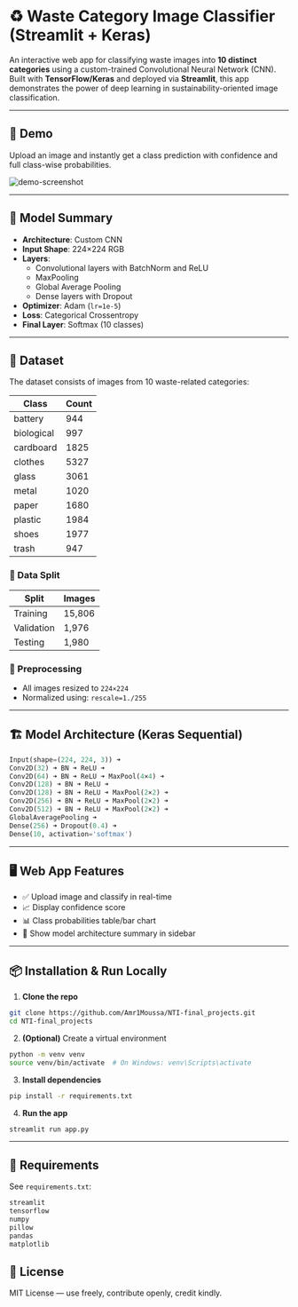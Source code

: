 # ♻️ Waste Category Image Classifier (Streamlit + Keras)

An interactive web app for classifying waste images into **10 distinct categories** using a custom-trained Convolutional Neural Network (CNN). Built with **TensorFlow/Keras** and deployed via **Streamlit**, this app demonstrates the power of deep learning in sustainability-oriented image classification.

---

## 🚀 Demo

Upload an image and instantly get a class prediction with confidence and full class-wise probabilities.

![demo-screenshot](assets/demo.png)

---

## 🧠 Model Summary

- **Architecture**: Custom CNN
- **Input Shape**: 224×224 RGB
- **Layers**:
  - Convolutional layers with BatchNorm and ReLU
  - MaxPooling
  - Global Average Pooling
  - Dense layers with Dropout
- **Optimizer**: Adam (`lr=1e-5`)
- **Loss**: Categorical Crossentropy
- **Final Layer**: Softmax (10 classes)

---

## 📂 Dataset

The dataset consists of images from 10 waste-related categories:

| Class         | Count |
|---------------|-------|
| battery       | 944   |
| biological    | 997   |
| cardboard     | 1825  |
| clothes       | 5327  |
| glass         | 3061  |
| metal         | 1020  |
| paper         | 1680  |
| plastic       | 1984  |
| shoes         | 1977  |
| trash         | 947   |

### 🔀 Data Split

| Split     | Images |
|-----------|--------|
| Training  | 15,806 |
| Validation| 1,976  |
| Testing   | 1,980  |

### 🧼 Preprocessing

- All images resized to `224×224`
- Normalized using: `rescale=1./255`

---

## 🏗️ Model Architecture (Keras Sequential)

```python
Input(shape=(224, 224, 3)) ➜
Conv2D(32) ➜ BN ➜ ReLU ➜
Conv2D(64) ➜ BN ➜ ReLU ➜ MaxPool(4×4) ➜
Conv2D(128) ➜ BN ➜ ReLU ➜
Conv2D(128) ➜ BN ➜ ReLU ➜ MaxPool(2×2) ➜
Conv2D(256) ➜ BN ➜ ReLU ➜ MaxPool(2×2) ➜
Conv2D(512) ➜ BN ➜ ReLU ➜ MaxPool(2×2) ➜
GlobalAveragePooling ➜
Dense(256) ➜ Dropout(0.4) ➜
Dense(10, activation='softmax')
````

---

## 🖥️ Web App Features

* ✅ Upload image and classify in real-time
* 📈 Display confidence score
* 📊 Class probabilities table/bar chart
* 🧠 Show model architecture summary in sidebar

---

## 📦 Installation & Run Locally

1. **Clone the repo**

```bash
git clone https://github.com/Amr1Moussa/NTI-final_projects.git
cd NTI-final_projects
```

2. **(Optional)** Create a virtual environment

```bash
python -m venv venv
source venv/bin/activate  # On Windows: venv\Scripts\activate
```

3. **Install dependencies**

```bash
pip install -r requirements.txt
```

4. **Run the app**

```bash
streamlit run app.py
```

---

## 📄 Requirements

See `requirements.txt`:

```txt
streamlit
tensorflow
numpy
pillow
pandas
matplotlib
```

## 📃 License

MIT License — use freely, contribute openly, credit kindly.

